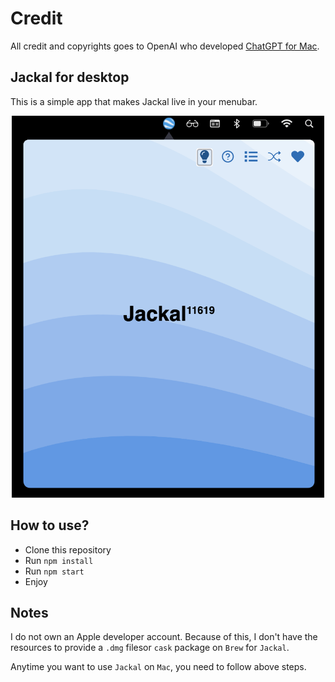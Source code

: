 # Credit

All credit and copyrights goes to OpenAI who developed [ChatGPT for Mac](https://github.com/vincelwt).

## Jackal for desktop

This is a simple app that makes Jackal live in your menubar.

<p align="center">
  <img src="./images/root.png" width="500">
</p>

## How to use?

- Clone this repository
- Run `npm install`
- Run `npm start`
- Enjoy

## Notes

I do not own an Apple developer account. Because of this, I don't have the resources to provide a `.dmg` filesor `cask` package on `Brew` for `Jackal`.

Anytime you want to use `Jackal` on `Mac`, you need to follow above steps.
